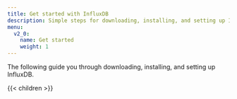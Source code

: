 ```yaml
---
title: Get started with InfluxDB
description: Simple steps for downloading, installing, and setting up InfluxDB.
menu:
  v2_0:
    name: Get started
    weight: 1
---
```


The following guide you through downloading, installing, and setting up InfluxDB.

{{< children >}}
